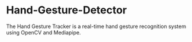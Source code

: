 # Hand-Gesture-Detector
The Hand Gesture Tracker is a real-time hand gesture recognition system using OpenCV and Mediapipe.
